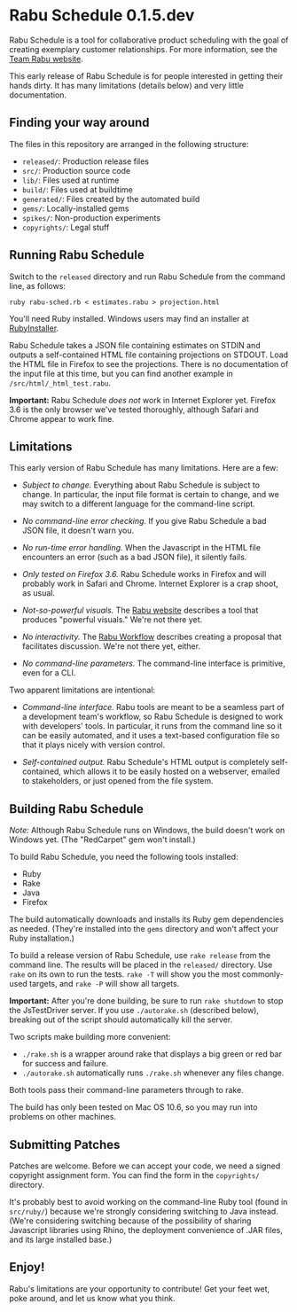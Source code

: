 Rabu Schedule 0.1.5.dev
===================

Rabu Schedule is a tool for collaborative product scheduling with the goal of creating exemplary customer relationships. For more information, see the [Team Rabu website](http://www.teamrabu.com).

This early release of Rabu Schedule is for people interested in getting their hands dirty. It has many limitations (details below) and very little documentation.


Finding your way around
-----------------------

The files in this repository are arranged in the following structure:

- `released/`: Production release files
- `src/`: Production source code
- `lib/`: Files used at runtime
- `build/`: Files used at buildtime
- `generated/`: Files created by the automated build
- `gems/`: Locally-installed gems
- `spikes/`: Non-production experiments
- `copyrights/`: Legal stuff


Running Rabu Schedule
---------------------

Switch to the `released` directory and run Rabu Schedule from the command line, as follows:

	ruby rabu-sched.rb < estimates.rabu > projection.html

You'll need Ruby installed. Windows users may find an installer at [RubyInstaller](http://rubyinstaller.org/downloads/). 

Rabu Schedule takes a JSON file containing estimates on STDIN and outputs a self-contained HTML file containing projections on STDOUT. Load the HTML file in Firefox to see the projections. There is no documentation of the input file at this time, but you can find another example in `/src/html/_html_test.rabu`.

**Important:** Rabu Schedule *does not* work in Internet Explorer yet. Firefox 3.6 is the only browser we've tested thoroughly, although Safari and Chrome appear to work fine.


Limitations
-----------

This early version of Rabu Schedule has many limitations. Here are a few:

- *Subject to change.* Everything about Rabu Schedule is subject to change. In particular, the input file format is certain to change, and we may switch to a different language for the command-line script.

- *No command-line error checking.* If you give Rabu Schedule a bad JSON file, it doesn't warn you.

- *No run-time error handling.* When the Javascript in the HTML file encounters an error (such as a bad JSON file), it silently fails.

- *Only tested on Firefox 3.6.* Rabu Schedule works in Firefox and will probably work in Safari and Chrome. Internet Explorer is a crap shoot, as usual.

- *Not-so-powerful visuals.* The [Rabu website](http://www.teamrabu.com) describes a tool that produces "powerful visuals." We're not there yet.

- *No interactivity.* The [Rabu Workflow](http://jamesshore.com/Blog/Rabu/Rabu-Workflow.html) describes creating a proposal that facilitates discussion. We're not there yet, either.

- *No command-line parameters.* The command-line interface is primitive, even for a CLI.

Two apparent limitations are intentional:

- *Command-line interface.* Rabu tools are meant to be a seamless part of a development team's workflow, so Rabu Schedule is designed to work with developers' tools. In particular, it runs from the command line so it can be easily automated, and it uses a text-based configuration file so that it plays nicely with version control.

- *Self-contained output.* Rabu Schedule's HTML output is completely self-contained, which allows it to be easily hosted on a webserver, emailed to stakeholders, or just opened from the file system.


Building Rabu Schedule
----------------------

*Note:* Although Rabu Schedule runs on Windows, the build doesn't work on Windows yet. (The "RedCarpet" gem won't install.)

To build Rabu Schedule, you need the following tools installed:

* Ruby
* Rake
* Java
* Firefox

The build automatically downloads and installs its Ruby gem dependencies as needed. (They're installed into the `gems` directory and won't affect your Ruby installation.)
	
To build a release version of Rabu Schedule, use `rake release` from the command line. The results will be placed in the `released/` directory. Use `rake` on its own to run the tests. `rake -T` will show you the most commonly-used targets, and `rake -P` will show all targets.

**Important:** After you're done building, be sure to run `rake shutdown` to stop the JsTestDriver server. If you use `./autorake.sh` (described below), breaking out of the script should automatically kill the server.

Two scripts make building more convenient:

- `./rake.sh` is a wrapper around rake that displays a big green or red bar for success and failure.
- `./autorake.sh` automatically runs `./rake.sh` whenever any files change.

Both tools pass their command-line parameters through to rake.

The build has only been tested on Mac OS 10.6, so you may run into problems on other machines.


Submitting Patches
------------------

Patches are welcome. Before we can accept your code, we need a signed copyright assignment form. You can find the form in the `copyrights/` directory.

It's probably best to avoid working on the command-line Ruby tool (found in `src/ruby/`) because we're strongly considering switching to Java instead. (We're considering switching because of the possibility of sharing Javascript libraries using Rhino, the deployment convenience of .JAR files, and its large installed base.)


Enjoy!
------

Rabu's limitations are your opportunity to contribute! Get your feet wet, poke around, and let us know what you think.